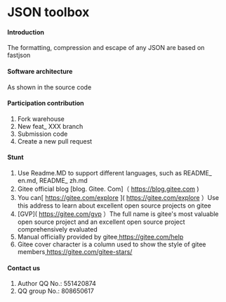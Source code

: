 # JSON toolbox
#### Introduction
The formatting, compression and escape of any JSON are based on fastjson
#### Software architecture
As shown in the source code
#### Participation contribution
1. Fork warehouse
2. New feat_ XXX branch
3. Submission code
4. Create a new pull request
#### Stunt
1. Use Readme.MD to support different languages, such as README\_ en.md, README\_ zh.md
2. Gitee official blog [blog. Gitee. Com]（ https://blog.gitee.com )
3. You can[ https://gitee.com/explore ]( https://gitee.com/explore ）Use this address to learn about excellent open source projects on gitee
4.  [GVP]( https://gitee.com/gvp ）The full name is gitee's most valuable open source project and an excellent open source project comprehensively evaluated
5. Manual officially provided by gitee[ https://gitee.com/help ]( https://gitee.com/help )
6. Gitee cover character is a column used to show the style of gitee members[ https://gitee.com/gitee-stars/ ]( https://gitee.com/gitee-stars/ )
#### Contact us
1. Author QQ No.: 551420874
2. QQ group No.: 808650617